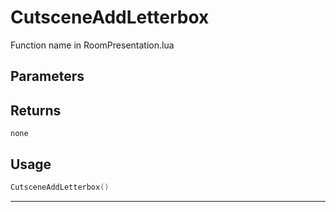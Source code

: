# CutsceneAddLetterbox

Function name in RoomPresentation.lua

## Parameters

## Returns

`none`

## Usage

```lua
CutsceneAddLetterbox()
```

---
